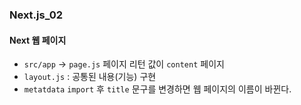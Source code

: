 ### Next.js_02

#### Next 웹 페이지
- `src/app` -> `page.js` 페이지 리턴 값이 `content` 페이지
- `layout.js` : 공통된 내용(기능) 구현
- `metatdata` `import` 후 `title` 문구를 변경하면 웹 페이지의 이름이 바뀐다.

#### 